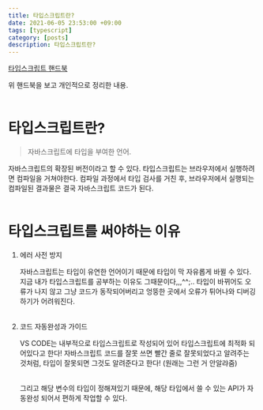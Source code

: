 ```yaml
---
title: 타입스크립트란?
date: 2021-06-05 23:53:00 +09:00
tags: [typescript]
category: [posts]
description: 타입스크립트란?
---
```


[타입스크립트 핸드북](https://joshua1988.github.io/ts/why-ts.html#%ED%83%80%EC%9E%85%EC%8A%A4%ED%81%AC%EB%A6%BD%ED%8A%B8%EB%9E%80)

위 핸드북을 보고 개인적으로 정리한 내용.<br><br>

# 타입스크립트란?

> 자바스크립트에 타입을 부여한 언어. <br>

자바스크립트의 확장된 버전이라고 할 수 있다. 타입스크립트는 브라우저에서 실행하려면 컴파일을 거쳐야한다. 컴파일 과정에서 타입 검사를 거친 후, 브라우저에서 실행되는 컴파일된 결과물은 결국 자바스크립트 코드가 된다.<br><br>

# 타입스크립트를 써야하는 이유

1. 에러 사전 방지

   자바스크립트는 타입이 유연한 언어이기 때문에 타입이 막 자유롭게 바뀔 수 있다. 지금 내가 타입스크립트를 공부하는 이유도 그때문이다,,,^^;.. 타입이 바뀌어도 오류가 나지 않고 그냥 코드가 동작되어버리고 엉뚱한 곳에서 오류가 튀어나와 디버깅하기가 어려워진다.<br><br>

2. 코드 자동완성과 가이드

   VS CODE는 내부적으로 타입스크립트로 작성되어 있어 타입스크립트에 최적화 되어있다고 한다! 자바스크립트 코드를 잘못 쓰면 빨간 줄로 잘못되었다고 알려주는 것처럼, 타입이 잘못되면 그것도 알려준다고 한다! (원래는 그런 거 안알랴줌) <br><br>

   그리고 해당 변수의 타입이 정해져있기 때문에, 해당 타입에서 쓸 수 있는 API가 자동완성 되어서 편하게 작업할 수 있다.<br>
